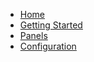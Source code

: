 * [Home](/)
* [Getting Started](getting-started.md)
* [Panels](panels/)
* [Configuration](configuration.md)
